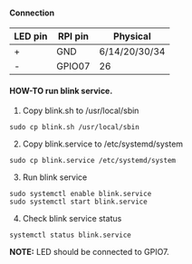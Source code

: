 #### Connection

|LED pin | RPI pin  |    Physical   |
|--------|----------|---------------|
| +      |  GND     | 6/14/20/30/34 |
| -      |  GPIO07  |     26        |

#### HOW-TO run blink service.

1. Copy blink.sh to /usr/local/sbin

```
sudo cp blink.sh /usr/local/sbin
```

2. Copy blink.service to /etc/systemd/system

```
sudo cp blink.service /etc/systemd/system
```

3. Run blink service

```
sudo systemctl enable blink.service
sudo systemctl start blink.service
```

4. Check blink service status

```
systemctl status blink.service
```
**NOTE:** LED should be connected to GPIO7.

